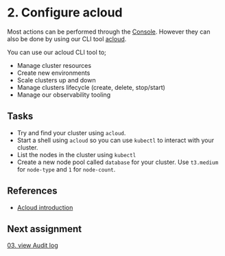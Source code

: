 # 2. Configure acloud

Most actions can be performed through the [Console](https://console.avisi.cloud). However they can also be done by using our CLI tool [acloud](https://docs.avisi.cloud/product/cli/).

You can use our acloud CLI tool to;

- Manage cluster resources
- Create new environments
- Scale clusters up and down
- Manage clusters lifecycle (create, delete, stop/start)
- Manage our observability tooling

## Tasks

- Try and find your cluster using `acloud`.
- Start a shell using `acloud` so you can use `kubectl` to interact with your cluster.
- List the nodes in the cluster using `kubectl`
- Create a new node pool called `database` for your cluster. Use `t3.medium` for `node-type` and `1` for `node-count`.

## References

- [Acloud introduction](https://docs.avisi.cloud/references/acloud/)

## Next assignment

[03. view Audit log](/assignments/03-view-audit-log.md)
